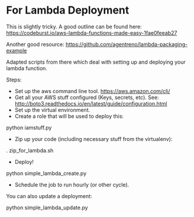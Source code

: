 # For Lambda Deployment

This is slightly tricky. A good outline can be found here: https://codeburst.io/aws-lambda-functions-made-easy-1fae0feeab27

Another good resource: https://github.com/agentreno/lambda-packaging-example

Adapted scripts from there which deal with setting up and deploying your lambda function.

Steps:

* Set up the aws command line tool. https://aws.amazon.com/cli/
* Get all your AWS stuff configured (Keys, secrets, etc). See: http://boto3.readthedocs.io/en/latest/guide/configuration.html
* Set up the virtual environment.
* Create a role that will be used to deploy this:

python iamstuff.py

* Zip up your code (including necessary stuff from the virtualenv):

. zip_for_lambda.sh

* Deploy!

python simple_lambda_create.py

* Schedule the job to run hourly (or other cycle).

You can also update a deployment:

python simple_lambda_update.py